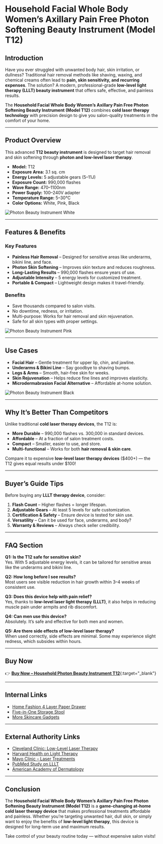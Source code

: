 # Household Facial Whole Body Women’s Axillary Pain Free Photon Softening Beauty Instrument (Model T12)

## Introduction  

Have you ever struggled with unwanted body hair, skin irritation, or dullness? Traditional hair removal methods like shaving, waxing, and chemical creams often lead to **pain, skin sensitivity, and recurring expenses**. The solution? A modern, professional-grade **low-level light therapy (LLLT) beauty instrument** that offers safe, effective, and painless results.  

The **Household Facial Whole Body Women’s Axillary Pain Free Photon Softening Beauty Instrument (Model T12)** combines **cold laser therapy technology** with precision design to give you salon-quality treatments in the comfort of your home.  

---

## Product Overview  

This advanced **T12 beauty instrument** is designed to target hair removal and skin softening through **photon and low-level laser therapy**.  

- **Model:** T12  
- **Exposure Area:** 3.1 sq. cm  
- **Energy Levels:** 5 adjustable gears (5–11J)  
- **Exposure Count:** 990,000 flashes  
- **Wave Range:** 470–1100nm  
- **Power Supply:** 100–240V adapter  
- **Temperature Range:** 5–30℃  
- **Color Options:** White, Pink, Black  

![Photon Beauty Instrument White](https://cf.cjdropshipping.com/98b2f63d-0b88-4a46-ba65-6fdd50261fa0.jpg?x-oss-process=image/resize,m_fill,w_1629,h_1629/format,webp "T12 White Beauty Instrument for Home Skincare")

---

## Features & Benefits  

### Key Features  
- **Painless Hair Removal** – Designed for sensitive areas like underarms, bikini line, and face.  
- **Photon Skin Softening** – Improves skin texture and reduces roughness.  
- **Long-Lasting Results** – 990,000 flashes ensure years of use.  
- **Adjustable Intensity** – 5 energy levels for customized treatment.  
- **Portable & Compact** – Lightweight design makes it travel-friendly.  

### Benefits  
- Save thousands compared to salon visits.  
- No downtime, redness, or irritation.  
- Multi-purpose: Works for hair removal and skin rejuvenation.  
- Safe for all skin types with proper settings.  

![Photon Beauty Instrument Pink](https://cf.cjdropshipping.com/ec0177ca-d08d-40fb-9ea2-c35c3ec72006.jpg?x-oss-process=image/resize,w_1310/format,webp "T12 Pink Beauty Device – Pain-Free Home Hair Removal")

---

## Use Cases  

- **Facial Hair** – Gentle treatment for upper lip, chin, and jawline.  
- **Underarms & Bikini Line** – Say goodbye to shaving bumps.  
- **Legs & Arms** – Smooth, hair-free skin for weeks.  
- **Skin Rejuvenation** – Helps reduce fine lines and improves elasticity.  
- **Microdermabrasion Facial Alternative** – Affordable at-home solution.  

![Photon Beauty Instrument Black](https://cf.cjdropshipping.com/54558a78-3809-4fc6-9c22-d311b6e81a40.jpg?x-oss-process=image/resize,w_1310/format,webp "T12 Black Photon Beauty Device – Whole Body Usage")

---

## Why It’s Better Than Competitors  

Unlike traditional **cold laser therapy devices**, the T12 is:  

- **More Durable** – 990,000 flashes vs. 300,000 in standard devices.  
- **Affordable** – At a fraction of salon treatment costs.  
- **Compact** – Smaller, easier to use, and store.  
- **Multi-functional** – Works for both **hair removal & skin care**.  

Compare it to expensive **low-level laser therapy devices** ($400+) — the T12 gives equal results under $100!  

---

## Buyer’s Guide Tips  

Before buying any **LLLT therapy device**, consider:  

1. **Flash Count** – Higher flashes = longer lifespan.  
2. **Adjustable Gears** – At least 5 levels for safe customization.  
3. **Certification & Safety** – Ensure device is tested for skin use.  
4. **Versatility** – Can it be used for face, underarms, and body?  
5. **Warranty & Reviews** – Always check seller credibility.  

---

## FAQ Section  

**Q1: Is the T12 safe for sensitive skin?**  
Yes. With 5 adjustable energy levels, it can be tailored for sensitive areas like the underarms and bikini line.  

**Q2: How long before I see results?**  
Most users see visible reduction in hair growth within 3–4 weeks of consistent use.  

**Q3: Does this device help with pain relief?**  
Yes, thanks to **low-level laser light therapy (LLLT)**, it also helps in reducing muscle pain under armpits and rib discomfort.  

**Q4: Can men use this device?**  
Absolutely. It’s safe and effective for both men and women.  

**Q5: Are there side effects of low-level laser therapy?**  
When used correctly, side effects are minimal. Some may experience slight redness, which subsides within hours.  

---

## Buy Now  

👉 [**Buy Now – Household Photon Beauty Instrument T12**](https://scottsqualityimprovements.store/goodsDetails?jobsProductId=2501161147110337700&recommendProductId=2508271603130322400&hyId=kibt-fe-cj){:target="_blank"}  

---

## Internal Links  

- [Home Fashion 4 Layer Paper Drawer](https://scottsqualityimprovements.store/goodsDetails?jobsProductId=1671030441098002432&recommendProductId=2505232025070322800&hyId=kibt-fe-cj)  
- [Five-in-One Storage Stool](https://scottsqualityimprovements.store/)  
- [More Skincare Gadgets](https://scottsqualityimprovements.store/)  

---

## External Authority Links  

- [Cleveland Clinic: Low-Level Laser Therapy](https://my.clevelandclinic.org/)  
- [Harvard Health on Light Therapy](https://www.health.harvard.edu/)  
- [Mayo Clinic – Laser Treatments](https://www.mayoclinic.org/)  
- [PubMed Study on LLLT](https://pubmed.ncbi.nlm.nih.gov/)  
- [American Academy of Dermatology](https://www.aad.org/)  

---

## Conclusion  

The **Household Facial Whole Body Women’s Axillary Pain Free Photon Softening Beauty Instrument (Model T12)** is a **game-changing at-home cold laser therapy device** that makes professional treatments affordable and painless. Whether you’re targeting unwanted hair, dull skin, or simply want to enjoy the benefits of **low-level light therapy**, this device is designed for long-term use and maximum results.  

Take control of your beauty routine today — without expensive salon visits!  

